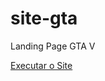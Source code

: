 # site-gta
 Landing Page GTA V

<a href=" https://joaofabiano.github.io/site-gta/"> Executar o Site</a>